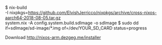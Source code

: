 $ nix-build \
  -I nixpkgs=https://github.com/ElvishJerricco/nixpkgs/archive/cross-nixos-aarch64-2018-08-05.tar.gz \
  system.nix -A config.system.build.sdImage -o sdImage
$ sudo dd if=sdImage/sd-image/*.img of=/dev/YOUR_SD_CARD status=progress


Download http://nixos-arm.dezgeg.me/installer
